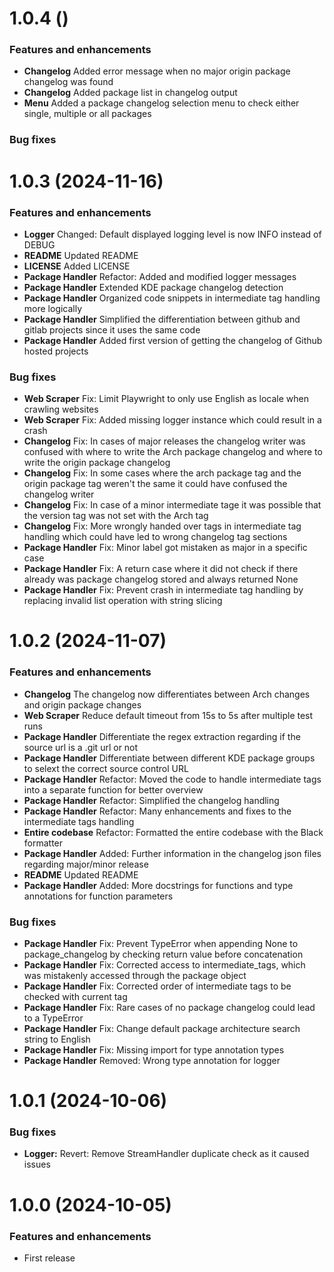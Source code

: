 # 1.0.4 ()

### Features and enhancements

- **Changelog** Added error message when no major origin package changelog was found
- **Changelog** Added package list in changelog output
- **Menu** Added a package changelog selection menu to check either single, multiple or all packages

### Bug fixes

# 1.0.3 (2024-11-16)

### Features and enhancements

- **Logger** Changed: Default displayed logging level is now INFO instead of DEBUG
- **README** Updated README
- **LICENSE** Added LICENSE
- **Package Handler** Refactor: Added and modified logger messages
- **Package Handler** Extended KDE package changelog detection
- **Package Handler** Organized code snippets in intermediate tag handling more logically
- **Package Handler** Simplified the differentiation between github and gitlab projects since it uses the same code
- **Package Handler** Added first version of getting the changelog of Github hosted projects

### Bug fixes

- **Web Scraper** Fix: Limit Playwright to only use English as locale when crawling websites
- **Web Scraper** Fix: Added missing logger instance which could result in a crash
- **Changelog** Fix: In cases of major releases the changelog writer was confused with where to write the Arch package changelog and where to write the origin package changelog
- **Changelog** Fix: In some cases where the arch package tag and the origin package tag weren't the same it could have confused the changelog writer
- **Changelog** Fix: In case of a minor intermediate tage it was possible that the version tag was not set with the Arch tag
- **Changelog** Fix: More wrongly handed over tags in intermediate tag handling which could have led to wrong changelog tag sections
- **Package Handler** Fix: Minor label got mistaken as major in a specific case
- **Package Handler** Fix: A return case where it did not check if there already was package changelog stored and always returned None
- **Package Handler** Fix: Prevent crash in intermediate tag handling by replacing invalid list operation with string slicing

# 1.0.2 (2024-11-07)

### Features and enhancements

- **Changelog** The changelog now differentiates between Arch changes and origin package changes
- **Web Scraper** Reduce default timeout from 15s to 5s after multiple test runs
- **Package Handler** Differentiate the regex extraction regarding if the source url is a .git url or not
- **Package Handler** Differentiate between different KDE package groups to selext the correct source control URL
- **Package Handler** Refactor: Moved the code to handle intermediate tags into a separate function for better overview
- **Package Handler** Refactor: Simplified the changelog handling
- **Package Handler** Refactor: Many enhancements and fixes to the intermediate tags handling
- **Entire codebase** Refactor: Formatted the entire codebase with the Black formatter
- **Package Handler** Added: Further information in the changelog json files regarding major/minor release
- **README** Updated README
- **Package Handler** Added: More docstrings for functions and type annotations for function parameters

### Bug fixes

- **Package Handler** Fix: Prevent TypeError when appending None to package_changelog by checking return value before concatenation
- **Package Handler** Fix: Corrected access to intermediate_tags, which was mistakenly accessed through the package object
- **Package Handler** Fix: Corrected order of intermediate tags to be checked with current tag
- **Package Handler** Fix: Rare cases of no package changelog could lead to a TypeError
- **Package Handler** Fix: Change default package architecture search string to English
- **Package Handler** Fix: Missing import for type annotation types
- **Package Handler** Removed: Wrong type annotation for logger

# 1.0.1 (2024-10-06)

### Bug fixes

- **Logger:** Revert: Remove StreamHandler duplicate check as it caused issues

# 1.0.0 (2024-10-05)

### Features and enhancements

- First release